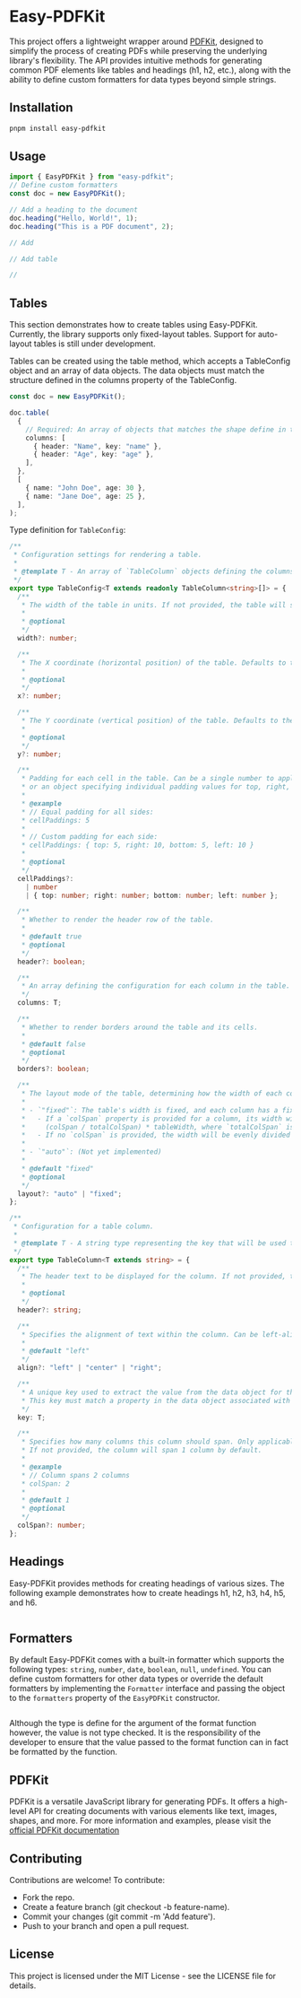 # Easy-PDFKit

This project offers a lightweight wrapper around [PDFKit](https://pdfkit.org/), designed to simplify the process of creating PDFs while preserving the underlying library's flexibility. The API provides intuitive methods for generating common PDF elements like tables and headings (h1, h2, etc.), along with the ability to define custom formatters for data types beyond simple strings.

## Installation

```bash
pnpm install easy-pdfkit
```

## Usage

```typescript
import { EasyPDFKit } from "easy-pdfkit";
// Define custom formatters
const doc = new EasyPDFKit();

// Add a heading to the document
doc.heading("Hello, World!", 1);
doc.heading("This is a PDF document", 2);

// Add

// Add table

//
```

## Tables

This section demonstrates how to create tables using Easy-PDFKit. Currently, the library supports only fixed-layout tables. Support for auto-layout tables is still under development.

Tables can be created using the table method, which accepts a TableConfig object and an array of data objects. The data objects must match the structure defined in the columns property of the TableConfig.

```typescript
const doc = new EasyPDFKit();

doc.table(
  {
    // Required: An array of objects that matches the shape define in the columns property
    columns: [
      { header: "Name", key: "name" },
      { header: "Age", key: "age" },
    ],
  },
  [
    { name: "John Doe", age: 30 },
    { name: "Jane Doe", age: 25 },
  ],
);
```

Type definition for `TableConfig`:

```typescript
/**
 * Configuration settings for rendering a table.
 *
 * @template T - An array of `TableColumn` objects defining the columns of the table.
 */
export type TableConfig<T extends readonly TableColumn<string>[]> = {
  /**
   * The width of the table in units. If not provided, the table will span the full width of the page.
   *
   * @optional
   */
  width?: number;

  /**
   * The X coordinate (horizontal position) of the table. Defaults to the left margin if not provided.
   *
   * @optional
   */
  x?: number;

  /**
   * The Y coordinate (vertical position) of the table. Defaults to the current Y coordinate if not provided.
   *
   * @optional
   */
  y?: number;

  /**
   * Padding for each cell in the table. Can be a single number to apply equal padding to all sides,
   * or an object specifying individual padding values for top, right, bottom, and left.
   *
   * @example
   * // Equal padding for all sides:
   * cellPaddings: 5
   *
   * // Custom padding for each side:
   * cellPaddings: { top: 5, right: 10, bottom: 5, left: 10 }
   *
   * @optional
   */
  cellPaddings?:
    | number
    | { top: number; right: number; bottom: number; left: number };

  /**
   * Whether to render the header row of the table.
   *
   * @default true
   * @optional
   */
  header?: boolean;

  /**
   * An array defining the configuration for each column in the table.
   */
  columns: T;

  /**
   * Whether to render borders around the table and its cells.
   *
   * @default false
   * @optional
   */
  borders?: boolean;

  /**
   * The layout mode of the table, determining how the width of each column is calculated. The default is `"fixed"`.
   *
   * - `"fixed"`: The table's width is fixed, and each column has a fixed width determined by the following:
   *   - If a `colSpan` property is provided for a column, its width will be calculated as:
   *     (colSpan / totalColSpan) * tableWidth, where `totalColSpan` is the sum of all `colSpan` values in the `columns` array.
   *   - If no `colSpan` is provided, the width will be evenly divided as: (1 / totalColumns) * tableWidth.
   *
   * - `"auto"`: (Not yet implemented)
   *
   * @default "fixed"
   * @optional
   */
  layout?: "auto" | "fixed";
};

/**
 * Configuration for a table column.
 *
 * @template T - A string type representing the key that will be used to extract values from the data object.
 */
export type TableColumn<T extends string> = {
  /**
   * The header text to be displayed for the column. If not provided, the column will have no header text.
   *
   * @optional
   */
  header?: string;

  /**
   * Specifies the alignment of text within the column. Can be left-aligned, center-aligned, or right-aligned.
   *
   * @default "left"
   */
  align?: "left" | "center" | "right";

  /**
   * A unique key used to extract the value from the data object for this column.
   * This key must match a property in the data object associated with this column.
   */
  key: T;

  /**
   * Specifies how many columns this column should span. Only applicable when the table layout is set to "fixed".
   * If not provided, the column will span 1 column by default.
   *
   * @example
   * // Column spans 2 columns
   * colSpan: 2
   *
   * @default 1
   * @optional
   */
  colSpan?: number;
};
```

## Headings

Easy-PDFKit provides methods for creating headings of various sizes. The following example demonstrates how to create headings h1, h2, h3, h4, h5, and h6.

```typescript

```

## Formatters

By default Easy-PDFKit comes with a built-in formatter which supports the following types: `string`, `number`, `date`, `boolean`, `null`, `undefined`. You can define custom formatters for other data types or override the default formatters by implementing the `Formatter` interface and passing the object to the `formatters` property of the `EasyPDFKit` constructor.

```typescript

```

Although the type is define for the argument of the format function however, the value is not type checked. It is the responsibility of the developer to ensure that the value passed to the format function can in fact be formatted by the function.

## PDFKit

PDFKit is a versatile JavaScript library for generating PDFs. It offers a high-level API for creating documents with various elements like text, images, shapes, and more. For more information and examples, please visit the [official PDFKit documentation](https://pdfkit.org)

## Contributing

Contributions are welcome! To contribute:

- Fork the repo.
- Create a feature branch (git checkout -b feature-name).
- Commit your changes (git commit -m 'Add feature').
- Push to your branch and open a pull request.

## License

This project is licensed under the MIT License - see the LICENSE file for details.
